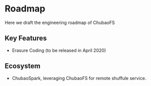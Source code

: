 # Roadmap

Here we draft the engineering roadmap of ChubaoFS


## Key Features

* Erasure Coding (to be released in April 2020)

## Ecosystem

* ChubaoSpark, leveraging ChubaoFS for remote shuffule service.  




